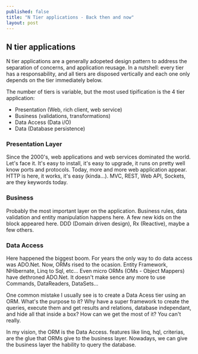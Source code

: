 ```yaml
---
published: false
title: "N Tier applications - Back then and now"
layout: post
---
```


## N tier applications

N tier applications are a generally adopeted design pattern to address the separation of concerns, and application reusage. In a nutshell: every tier has a responsability, and all tiers are disposed vertically and each one only depends on the tier immediately below.

The number of tiers is variable, but the most used tipification is the 4 tier application:
- Presentation (Web, rich client, web service)
- Business (validations, transformations)
- Data Access (Data i/O)
- Data (Database persistence)

### Presentation Layer

Since the 2000's, web applications and web services dominated the world. Let's face it. It's easy to install, it's easy to upgrade, it runs on pretty well know ports and protocols.
Today, more and more web application appear. HTTP is here, it works, it's easy (kinda...).
MVC, REST, Web API, Sockets, are they keywords today.


### Business

Probably the most important layer on the application. Business rules, data validation and entity manipulation happens here.
A few new kids on the block appeared here. DDD (Domain driven design), Rx (Reactive), 
maybe a few others.

### Data Access

Here happened the biggest boom. For years the only way to do data access was ADO.Net. Now, ORMs rised to the ocasion. Entity Framework, NHibernate, Linq to Sql, etc...
Even micro ORMs (OMs - Object Mappers) have dethroned ADO.Net.
It doesn't make sence any more to use Commands, DataReaders, DataSets...

One common mistake I usually see is to create a Data Acess tier using an ORM. What's the purpose to it? Why have a super framework to create the queries, execute them and get results and relations, database independant, and hide all that inside a box? How can we get the most of it? You can't really.

In my vision, the ORM is the Data Access. features like linq, hql, criterias, are the glue that ORMs give to the business layer. Nowadays, we can give the business layer the hability to query the database.






